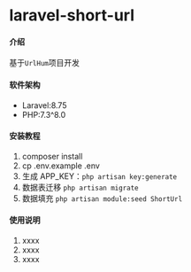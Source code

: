 # laravel-short-url

#### 介绍
基于`UrlHum`项目开发

#### 软件架构
- Laravel:8.75
- PHP:7.3^8.0


#### 安装教程

1.  composer install
2.  cp .env.example .env
3.  生成 APP_KEY：`php artisan key:generate`
4.  数据表迁移 `php artisan migrate`
5.  数据填充 `php artisan module:seed ShortUrl`

#### 使用说明

1.  xxxx
2.  xxxx
3.  xxxx
